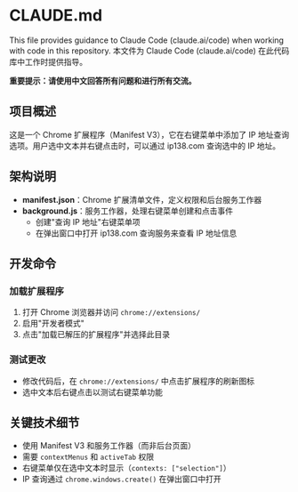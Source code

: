 # CLAUDE.md

This file provides guidance to Claude Code (claude.ai/code) when working with code in this repository.
本文件为 Claude Code (claude.ai/code) 在此代码库中工作时提供指导。

**重要提示：请使用中文回答所有问题和进行所有交流。**

## 项目概述

这是一个 Chrome 扩展程序（Manifest V3），它在右键菜单中添加了 IP 地址查询选项。用户选中文本并右键点击时，可以通过 ip138.com 查询选中的 IP 地址。

## 架构说明

- **manifest.json**：Chrome 扩展清单文件，定义权限和后台服务工作器
- **background.js**：服务工作器，处理右键菜单创建和点击事件
  - 创建"查询 IP 地址"右键菜单项
  - 在弹出窗口中打开 ip138.com 查询服务来查看 IP 地址信息

## 开发命令

### 加载扩展程序
1. 打开 Chrome 浏览器并访问 `chrome://extensions/`
2. 启用"开发者模式"
3. 点击"加载已解压的扩展程序"并选择此目录

### 测试更改
- 修改代码后，在 `chrome://extensions/` 中点击扩展程序的刷新图标
- 选中文本后右键点击以测试右键菜单功能

## 关键技术细节

- 使用 Manifest V3 和服务工作器（而非后台页面）
- 需要 `contextMenus` 和 `activeTab` 权限
- 右键菜单仅在选中文本时显示（`contexts: ["selection"]`）
- IP 查询通过 `chrome.windows.create()` 在弹出窗口中打开